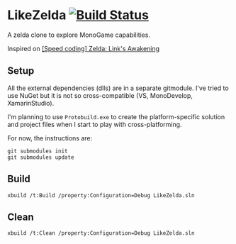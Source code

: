 # LikeZelda [![Build Status](https://travis-ci.org/like-zelda/like-zelda.svg)](https://travis-ci.org/like-zelda/like-zelda)

A zelda clone to explore MonoGame capabilities.

Inspired on
[[Speed coding] Zelda: Link's Awakening](https://www.youtube.com/playlist?list=PLD2t5VOqzPm-IwgQwgmXpmLajQlcCwvBD)

## Setup

All the external dependencies (dlls) are in a separate gitmodule. I've tried to
use NuGet but it is not so cross-compatible (VS, MonoDevelop, XamarinStudio).

I'm planning to use `Protobuild.exe` to create the platform-specific solution and
project files when I start to play with cross-platforming.

For now, the instructions are:

    git submodules init
    git submodules update

## Build

    xbuild /t:Build /property:Configuration=Debug LikeZelda.sln

## Clean

    xbuild /t:Clean /property:Configuration=Debug LikeZelda.sln
